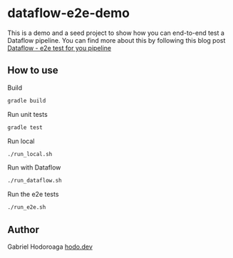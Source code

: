 # dataflow-e2e-demo

This is a demo and a seed project to show how you can end-to-end test a Dataflow pipeline.
You can find more about this by following this blog post [Dataflow - e2e test for you pipeline](http://hodo.dev/posts/post-31-gcp-dataflow-e2e-tests/)

## How to use

Build

```bash
gradle build
```

Run unit tests 
```bash
gradle test
```

Run local

```bash
./run_local.sh
```

Run with Dataflow

```bash
./run_dataflow.sh
```

Run the e2e tests

```bash
./run_e2e.sh
```

## Author 

Gabriel Hodoroaga [hodo.dev](https://hodo.dev)
